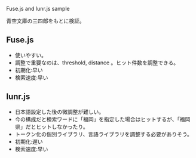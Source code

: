 Fuse.js and lunr.js sample

青空文庫の三四郎をもとに検証。

## Fuse.js
- 使いやすい。
- 調整で重要なのは、threshold, distance 。ヒット件数を調整できる。
- 初期化:早い
- 検索速度:早い

## lunr.js
- 日本語設定した後の微調整が難しい。
- 今の構成だと検索ワードに「福岡」を指定した場合はヒットするが、「福岡県」だとヒットしなかったり。
- トークン化の個別ライブラリ、言語ライブラリを調整する必要がありそう。
- 初期化:遅い
- 検索速度:早い
